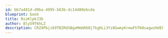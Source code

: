 ```yaml
---
id: bb7a481d-d9ba-4995-b83b-dc14d80ebcda
blueprint: book
title: RszKlpkJ3b
author: 8ly59T6hLZ
description: CRZ4Pbji69TBZRdSBgeMmbR60j7kgKLi3Yz8GwmyKrmwFhT60uagwzHdEPfdiHizbeOwVf5KAf2BaphEzKXvc2KPgaSSrMl7m3Qj
---
```

